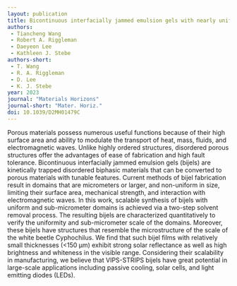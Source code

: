 ```yaml
---
layout: publication
title: Bicontinuous interfacially jammed emulsion gels with nearly uniform sub-micrometer domains via regulated co-solvent removal
authors:
 - Tiancheng Wang
 - Robert A. Riggleman
 - Daeyeon Lee
 - Kathleen J. Stebe
authors-short:
 - T. Wang
 - R. A. Riggleman
 - D. Lee
 - K. J. Stebe
year: 2023
journal: "Materials Horizons"
journal-short: "Mater. Horiz."
doi: 10.1039/D2MH01479C
---
```

Porous materials possess numerous useful functions because of their high surface area and ability to modulate the transport of heat, mass, fluids, and electromagnetic waves. Unlike highly ordered structures, disordered porous structures offer the advantages of ease of fabrication and high fault tolerance. Bicontinuous interfacially jammed emulsion gels (bijels) are kinetically trapped disordered biphasic materials that can be converted to porous materials with tunable features. Current methods of bijel fabrication result in domains that are micrometers or larger, and non-uniform in size, limiting their surface area, mechanical strength, and interaction with electromagnetic waves. In this work, scalable synthesis of bijels with uniform and sub-micrometer domains is achieved via a two-step solvent removal process. The resulting bijels are characterized quantitatively to verify the uniformity and sub-micrometer scale of the domains. Moreover, these bijels have structures that resemble the microstructure of the scale of the white beetle Cyphochilus. We find that such bijel films with relatively small thicknesses (<150 μm) exhibit strong solar reflectance as well as high brightness and whiteness in the visible range. Considering their scalability in manufacturing, we believe that VIPS-STRIPS bijels have great potential in large-scale applications including passive cooling, solar cells, and light emitting diodes (LEDs).
